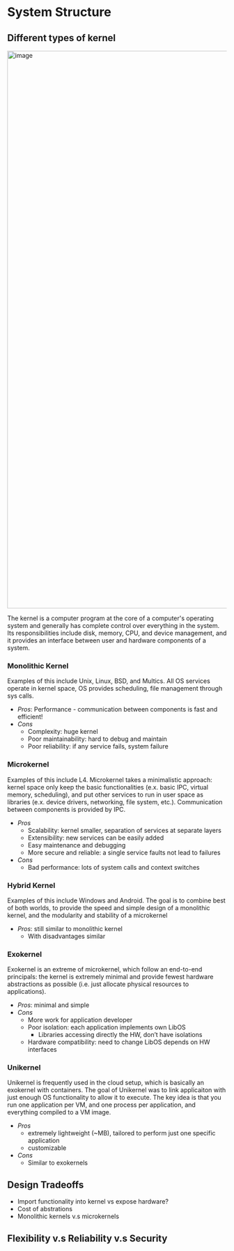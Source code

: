 # System Structure 
## Different types of kernel 
<img width="1280" alt="image" src="https://github.com/lynnliu030/os-prelim/assets/39693493/325fc7dc-2bd8-466f-838b-2bac23719d7f">

The kernel is a computer program at the core of a computer's operating system and generally has complete control over everything in the system. Its responsibilities include disk, memory, CPU, and device management, and it provides an interface between user and hardware components of a system. 

### Monolithic Kernel 
Examples of this include Unix, Linux, BSD, and Multics. All OS services operate in kernel space, OS provides scheduling, file management through sys calls. 
* _Pros_: Performance - communication between components is fast and efficient!
* _Cons_
   *  Complexity: huge kernel
   *  Poor maintainability: hard to debug and maintain
   *  Poor reliability: if any service fails, system failure 
   

### Microkernel
Examples of this include L4. Microkernel takes a minimalistic approach: kernel space only keep the basic functionalities (e.x. basic IPC, virtual memory, scheduling), and put other services to run in user space as libraries (e.x. device drivers, networking, file system, etc.). Communication between components is provided by IPC. 

- _Pros_
    - Scalability: kernel smaller, separation of services at separate layers
    - Extensibility: new services can be easily added
    - Easy maintenance and debugging
    - More secure and reliable: a single service faults not lead to failures
- _Cons_
    - Bad performance: lots of system calls and context switches

### Hybrid Kernel
Examples of this include Windows and Android. The goal is to combine best of both worlds, to provide the speed and simple design of a monolithic kernel, and the modularity and stability of a microkernel

- _Pros_: still similar to monolithic kernel
    - With disadvantages similar
   
### Exokernel
Exokernel is an extreme of microkernel, which follow an end-to-end principals: the kernel is extremely minimal and provide fewest hardware abstractions as possible (i.e. just allocate physical resources to applications).

- _Pros_: minimal and simple
- _Cons_
    - More work for application developer
    - Poor isolation: each application implements own LibOS
        - Libraries accessing directly the HW, don’t have isolations
    - Hardware compatibility: need to change LibOS depends on HW interfaces

### Unikernel 
Unikernel is frequently used in the cloud setup, which is basically an exokernel with containers. The goal of Unikernel was to link applicaiton with just enough OS functionality to allow it to execute. The key idea is that you run one application per VM, and one process per application, and everything compiled to a VM image.

- _Pros_
    - extremely lightweight (~MB), tailored to perform just one specific application
    - customizable
- _Cons_
    - Similar to exokernels 

## Design Tradeoffs 
* Import functionality into kernel vs expose hardware?
* Cost of abstrations
* Monolithic kernels v.s microkernels 

## Flexibility v.s Reliability v.s Security 
